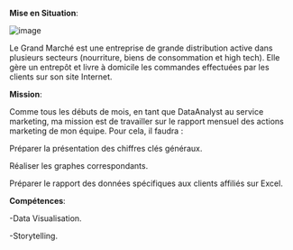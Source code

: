 **Mise en Situation**:

![image](https://github.com/user-attachments/assets/c496b3c4-f80a-4dbf-b6d5-ad9f4914da71)

Le Grand Marché est une entreprise de grande distribution active dans plusieurs secteurs (nourriture, biens de consommation et high tech). 
Elle gère un entrepôt et livre à domicile les commandes effectuées par les clients sur son site Internet.

**Mission**:

Comme tous les débuts de mois, en tant que DataAnalyst au service marketing, ma mission est de travailler sur le rapport mensuel des actions marketing de mon équipe. 
Pour cela, il  faudra : 

Préparer la présentation des chiffres clés généraux.

Réaliser les graphes correspondants.

Préparer le rapport des données spécifiques aux clients affiliés sur Excel.

**Compétences**:

-Data Visualisation.

-Storytelling.
